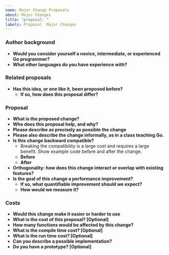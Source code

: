 ```yaml
---
name: Major Change Proposals
about: Major Changes
title: "proposal: "
labels: Proposal  Major Changes
---
```


### Author background

- **Would you consider yourself a novice, intermediate, or experienced Go programmer?**
- **What other languages do you have experience with?**

### Related proposals

- **Has this idea, or one like it, been proposed before?**
  - **If so, how does this proposal differ?**

### Proposal

- **What is the proposed change?**
- **Who does this proposal help, and why?**
- **Please describe as precisely as possible the change**
- **Please also describe the change informally, as in a class teaching Go.**
- **Is this change backward compatible?**
  - Breaking the compatibility is a large cost and requires a large benefit.
    Show example code before and after the change.
  - **Before**
  - **After**
- **Orthogonality: how does this change interact or overlap with existing features?**
- **Is the goal of this change a performance improvement?**
  - **If so, what quantifiable improvement should we expect?**
  - **How would we measure it?**

### Costs

- **Would this change make it easier or harder to use**
- **What is the cost of this proposal? [Optional]**
- **How many functions would be affected by this change?**
- **What is the compile time cost? [Optional]**
- **What is the run time cost? [Optional]**
- **Can you describe a possible implementation?**
- **Do you have a prototype? [Optional]**
